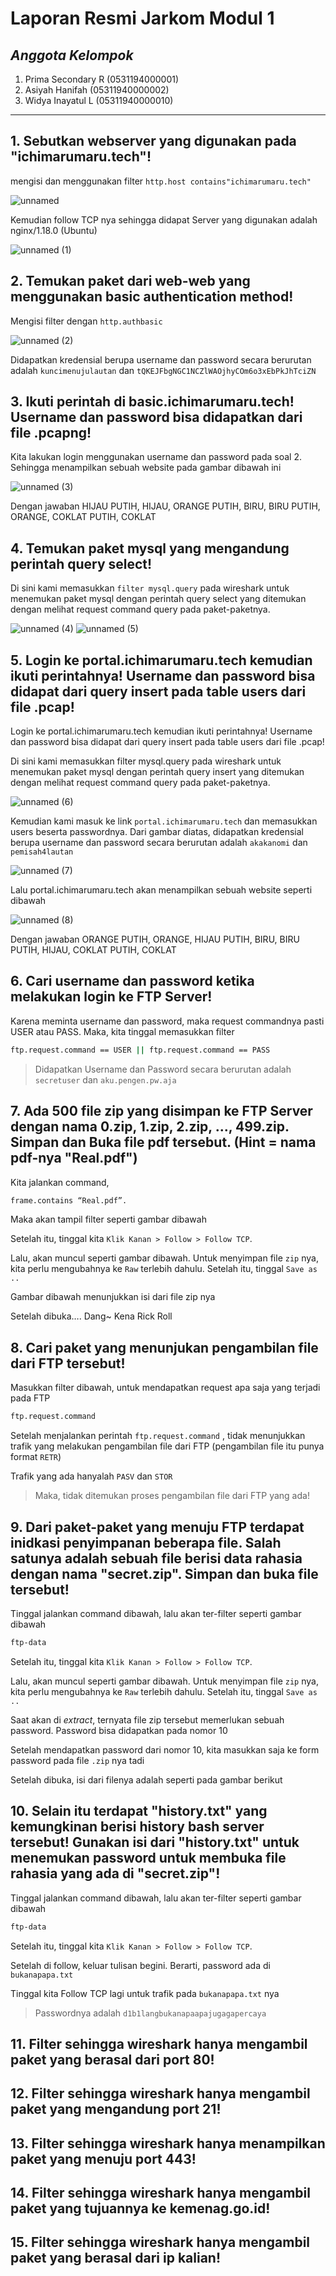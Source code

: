 # Laporan Resmi Jarkom Modul 1
## _Anggota Kelompok_

1. Prima Secondary R (0531194000001)
2. Asiyah Hanifah (05311940000002)
3. Widya Inayatul L (05311940000010)
---
## 1. Sebutkan webserver yang digunakan pada "ichimarumaru.tech"! 

mengisi dan menggunakan filter  ```http.host contains"ichimarumaru.tech"```

![unnamed](https://user-images.githubusercontent.com/73151978/134696145-92191171-c0ee-4f32-a879-5c7c179c177c.png)

Kemudian follow TCP nya sehingga didapat Server yang digunakan adalah nginx/1.18.0 (Ubuntu)

![unnamed (1)](https://user-images.githubusercontent.com/73151978/134696352-b1f7157f-f7c4-4341-a516-5243e5c5e463.png)

## 2. Temukan paket dari web-web yang menggunakan basic authentication method!

Mengisi filter dengan ```http.authbasic```

![unnamed (2)](https://user-images.githubusercontent.com/73151978/134696954-f40fee6e-844d-49ed-bc7b-901666619a28.png)

Didapatkan kredensial berupa username dan password secara berurutan adalah ```kuncimenujulautan``` dan ```tQKEJFbgNGC1NCZlWAOjhyCOm6o3xEbPkJhTciZN```

## 3. Ikuti perintah di basic.ichimarumaru.tech! Username dan password bisa didapatkan dari file .pcapng!

Kita lakukan login menggunakan username dan password pada soal 2. Sehingga menampilkan sebuah website pada gambar dibawah ini

![unnamed (3)](https://user-images.githubusercontent.com/73151978/134697284-8380274e-e959-4c26-b96f-8dec80ee7343.png)

Dengan jawaban HIJAU PUTIH, HIJAU, ORANGE PUTIH, BIRU, BIRU PUTIH, ORANGE, COKLAT PUTIH, COKLAT

## 4. Temukan paket mysql yang mengandung perintah query select!

Di sini kami memasukkan ```filter mysql.query``` pada wireshark untuk menemukan paket mysql dengan perintah query select yang ditemukan dengan melihat request command query pada paket-paketnya.

![unnamed (4)](https://user-images.githubusercontent.com/73151978/134697552-2588fd0d-5926-40cb-b474-615808023a7a.png)
![unnamed (5)](https://user-images.githubusercontent.com/73151978/134697562-ef8ff333-fc56-421d-8292-e0ae292db245.png)

## 5. Login ke portal.ichimarumaru.tech kemudian ikuti perintahnya! Username dan password bisa didapat dari query insert pada table users dari file .pcap!

Login ke portal.ichimarumaru.tech kemudian ikuti perintahnya! Username dan password bisa didapat dari query insert pada table users dari file .pcap!

Di sini kami memasukkan filter mysql.query pada wireshark untuk menemukan paket mysql dengan perintah query insert yang ditemukan dengan melihat request command query pada paket-paketnya.

![unnamed (6)](https://user-images.githubusercontent.com/73151978/134697803-69ba296c-d1a2-4591-a3ff-1b6b8161c188.png)

Kemudian kami masuk ke link ```portal.ichimarumaru.tech``` dan memasukkan users beserta passwordnya. Dari gambar diatas, didapatkan kredensial berupa username dan password secara berurutan adalah ```akakanomi``` dan ```pemisah4lautan```

![unnamed (7)](https://user-images.githubusercontent.com/73151978/134697809-be47eb45-5819-46f1-9331-93e21d9b15ee.png)

Lalu portal.ichimarumaru.tech akan menampilkan sebuah website seperti dibawah

![unnamed (8)](https://user-images.githubusercontent.com/73151978/134697814-8efe5c80-7abd-42b9-9554-96735580587b.png)

Dengan jawaban ORANGE PUTIH, ORANGE, HIJAU PUTIH, BIRU, BIRU PUTIH, HIJAU, COKLAT PUTIH, COKLAT

## 6. Cari username dan password ketika melakukan login ke FTP Server!

Karena meminta username dan password, maka request commandnya pasti USER atau PASS. Maka, kita tinggal memasukkan filter 

```sh
ftp.request.command == USER || ftp.request.command == PASS
```

> Didapatkan Username dan Password secara berurutan adalah `secretuser` dan `aku.pengen.pw.aja`

## 7. Ada 500 file zip yang disimpan ke FTP Server dengan nama 0.zip, 1.zip, 2.zip, ..., 499.zip. Simpan dan Buka file pdf tersebut. (Hint = nama pdf-nya "Real.pdf")

Kita jalankan command, 
```sh
frame.contains “Real.pdf”. 
```

Maka akan tampil filter seperti gambar dibawah

Setelah itu, tinggal kita `Klik Kanan > Follow > Follow TCP`.

Lalu, akan muncul seperti gambar dibawah. Untuk menyimpan file `zip` nya, kita perlu mengubahnya ke `Raw` terlebih dahulu. Setelah itu, tinggal `Save as ..`

Gambar dibawah menunjukkan isi dari file zip nya

Setelah dibuka…. Dang~ Kena Rick Roll

## 8. Cari paket yang menunjukan pengambilan file dari FTP tersebut!

Masukkan filter dibawah, untuk mendapatkan request apa saja yang terjadi pada FTP

```sh
ftp.request.command
```

Setelah menjalankan perintah `ftp.request.command` , tidak menunjukkan trafik yang melakukan pengambilan file dari FTP (pengambilan file itu punya format `RETR`)

Trafik yang ada hanyalah `PASV` dan `STOR`

> Maka, tidak ditemukan proses pengambilan file dari FTP yang ada!

## 9. Dari paket-paket yang menuju FTP terdapat inidkasi penyimpanan beberapa file. Salah satunya adalah sebuah file berisi data rahasia dengan nama "secret.zip". Simpan dan buka file tersebut!

Tinggal jalankan command dibawah, lalu akan ter-filter seperti gambar dibawah

```sh
ftp-data
```

Setelah itu, tinggal kita `Klik Kanan > Follow > Follow TCP`.

Lalu, akan muncul seperti gambar dibawah. Untuk menyimpan file `zip` nya, kita perlu mengubahnya ke `Raw` terlebih dahulu. Setelah itu, tinggal `Save as ..`

Saat akan di _extract_, ternyata file zip tersebut memerlukan sebuah password. Password bisa didapatkan pada nomor 10

Setelah mendapatkan password dari nomor 10, kita masukkan saja ke form password pada file `.zip` nya tadi

Setelah dibuka, isi dari filenya adalah seperti pada gambar berikut



## 10. Selain itu terdapat "history.txt" yang kemungkinan berisi history bash server tersebut! Gunakan isi dari "history.txt" untuk menemukan password untuk membuka file rahasia yang ada di "secret.zip"!

Tinggal jalankan command dibawah, lalu akan ter-filter seperti gambar dibawah

```sh
ftp-data
```

Setelah itu, tinggal kita `Klik Kanan > Follow > Follow TCP`.

Setelah di follow, keluar tulisan begini. Berarti, password ada di `bukanapapa.txt`

Tinggal kita Follow TCP lagi untuk trafik pada `bukanapapa.txt` nya

> Passwordnya adalah `d1b1langbukanapaapajugagapercaya`

## 11. Filter sehingga wireshark hanya mengambil paket yang berasal dari port 80! 
## 12. Filter sehingga wireshark hanya mengambil paket yang mengandung port 21!
## 13. Filter sehingga wireshark hanya menampilkan paket yang menuju port 443!
## 14. Filter sehingga wireshark hanya mengambil paket yang tujuannya ke kemenag.go.id!
## 15. Filter sehingga wireshark hanya mengambil paket yang berasal dari ip kalian!
